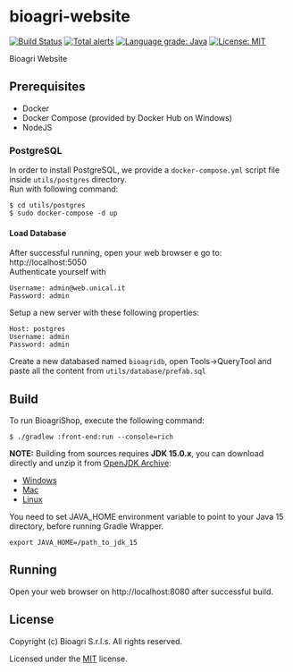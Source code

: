 # bioagri-website
[![Build Status](https://travis-ci.com/nefele-org/nefele-desktop.svg?branch=master)](https://travis-ci.com/nefele-org/nefele-desktop)
[![Total alerts](https://img.shields.io/lgtm/alerts/g/nefele-org/nefele-desktop.svg?logo=lgtm&logoWidth=18)](https://lgtm.com/projects/g/nefele-org/nefele-desktop/alerts/)
[![Language grade: Java](https://img.shields.io/lgtm/grade/java/g/nefele-org/nefele-desktop.svg?logo=lgtm&logoWidth=18)](https://lgtm.com/projects/g/nefele-org/nefele-desktop/context:java)
[![License: MIT](https://img.shields.io/badge/License-MIT-blue.svg)](/LICENSE)

Bioagri Website



## Prerequisites
- Docker
- Docker Compose (provided by Docker Hub on Windows)
- NodeJS

### PostgreSQL
In order to install PostgreSQL, we provide a ```docker-compose.yml``` script file inside ```utils/postgres``` directory.  
Run with following command:
```shell script
$ cd utils/postgres
$ sudo docker-compose -d up
```

#### Load Database
After successful running, open your web browser e go to: http://localhost:5050  
Authenticate yourself with
```shell
Username: admin@web.unical.it
Password: admin
```

Setup a new server with these following properties:
```shell
Host: postgres
Username: admin
Password: admin
```

Create a new databased named ```bioagridb```, open Tools->QueryTool and paste all the content from ```utils/database/prefab.sql```


## Build

To run BioagriShop, execute the following command:
```shell
$ ./gradlew :front-end:run --console=rich
```

**NOTE:** Building from sources requires **JDK 15.0.x**, you can download directly and unzip it from [OpenJDK Archive](https://jdk.java.net/archive/):
* [Windows](https://download.java.net/java/GA/jdk15.0.1/51f4f36ad4ef43e39d0dfdbaf6549e32/9/GPL/openjdk-15.0.1_windows-x64_bin.zip)
* [Mac](https://download.java.net/java/GA/jdk15.0.1/51f4f36ad4ef43e39d0dfdbaf6549e32/9/GPL/openjdk-15.0.1_osx-x64_bin.tar.gz)
* [Linux](https://download.java.net/java/GA/jdk15.0.1/51f4f36ad4ef43e39d0dfdbaf6549e32/9/GPL/openjdk-15.0.1_linux-x64_bin.tar.gzhttps://download.java.net/java/GA/jdk15/779bf45e88a44cbd9ea6621d33e33db1/36/GPL/openjdk-15_linux-x64_bin.tar.gz)

You need to set JAVA_HOME environment variable to point to your Java 15 directory, before running Gradle Wrapper.
```shell
export JAVA_HOME=/path_to_jdk_15
```

## Running
Open your web browser on http://localhost:8080 after successful build.

## License

Copyright (c) Bioagri S.r.l.s. All rights reserved.

Licensed under the [MIT](/LICENSE) license.

